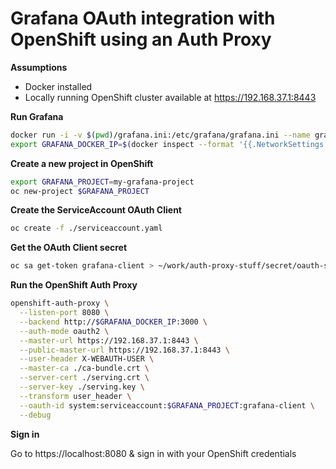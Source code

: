 # Grafana OAuth integration with OpenShift using an Auth Proxy

**Assumptions**

* Docker installed
* Locally running OpenShift cluster available at https://192.168.37.1:8443

**Run Grafana**

```bash
docker run -i -v $(pwd)/grafana.ini:/etc/grafana/grafana.ini --name grafana grafana/grafana
export GRAFANA_DOCKER_IP=$(docker inspect --format '{{.NetworkSettings.IPAddress}}' grafana)
```

**Create a new project in OpenShift**

```bash
export GRAFANA_PROJECT=my-grafana-project
oc new-project $GRAFANA_PROJECT
```

**Create the ServiceAccount OAuth Client**

```bash
oc create -f ./serviceaccount.yaml
```

**Get the OAuth Client secret**
```bash
oc sa get-token grafana-client > ~/work/auth-proxy-stuff/secret/oauth-secret
```

**Run the OpenShift Auth Proxy**

```bash
openshift-auth-proxy \
  --listen-port 8080 \
  --backend http://$GRAFANA_DOCKER_IP:3000 \
  --auth-mode oauth2 \
  --master-url https://192.168.37.1:8443 \
  --public-master-url https://192.168.37.1:8443 \
  --user-header X-WEBAUTH-USER \
  --master-ca ./ca-bundle.crt \
  --server-cert ./serving.crt \
  --server-key ./serving.key \
  --transform user_header \
  --oauth-id system:serviceaccount:$GRAFANA_PROJECT:grafana-client \
  --debug
```

**Sign in**

Go to https://localhost:8080 & sign in with your OpenShift credentials

